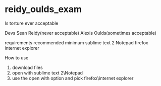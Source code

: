 

# reidy_oulds_exam
Is torture ever acceptable

Devs
Sean Reidy(never acceptable)
Alexis Oulds(sometimes acceptable)

requirements
recommended                minimum
sublime text 2              Notepad
firefox                      internet explorer



How to use

1. download files
2. open with sublime text 2\Notepad
3. use the open with option and pick firefox\internet explorer


